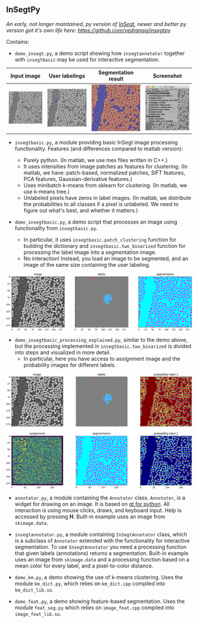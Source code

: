 ## InSegtPy

*An early, not longer maintained, py version of [InSegt](https://github.com/vedranaa/InSegt), newer and better py version got it's own life here: https://github.com/vedranaa/insegtpy*

Contains:

* `demo_insegt.py`, a demo script showing how `insegtannotator` together with `insegtbasic` may be used for interactive segmentation.

Input image | User labelings | Segmentation result | Screenshot
:---:|:---:|:---:|:---:
<img src="ExampleFigures/glass/gray.png" width = "250">  |  <img src="ExampleFigures/glass/annotations_overlay.png" width = "250"> | <img src="ExampleFigures/glass/segmentations_overlay.png" width = "250"> | <img src="ExampleFigures/glass/screenshot.png" width = "250">

* `insegtbasic.py`, a module providing basic InSegt image processing functionality. Features (and differences compared to matlab version):
   - Purely python. (In matlab, we use mex files written in C++.)
   - It uses intensities from image patches as features for clustering. (In matlab, we have: patch-based, normalized patches, SIFT features, PCA features, Gaussian-derivative features.)
   - Uses minibatch k-means from sklearn for clustering. (In matlab, we use k-means tree.)
   - Unlabeled pixels have zeros in label images. (In matlab, we distribute the probabilities to all classes if a pixel is unlabeled. We need to figure out what's best, and whether it matters.)

* `demo_insegtbasic.py`, a demo script that processes an image using functionality from `insegtbasic.py`.
   - In particular, it uses `insegtbasic.patch_clustering` function for building the dictionary and `insegtbasic.two_binarized` function for processing the label image into a segmentation image.
   - No interaction! Instead, you load an image to be segmented, and an image of the same size containing the user labeling.

<div align="center"><img src="ExampleFigures/demo_insegtbasic.png" width = "750"></div>


* `demo_insegtbasic_processing_explained.py`, similar to  the demo above, but the processing implemented in `insegtbasic.two_binarized` is divided into steps and visualized in more detail.
  - In particular, here you have access to assignment image and the probability images for different labels.

<div align="center"><img src="ExampleFigures/demo_insegtbasic_explained.png" width = "750"></div>

* `annotator.py`, a module containing the `Annotator` class. `Annotator`, is a widget for drawing on an image. It is based on [qt for python](https://doc.qt.io/qtforpython/). All interaction is using mouse
clicks, draws, and keyboard input. Help is accessed by pressing **H**. Built-in example uses an image from `skimage.data`.

* `insegtannotator.py`, a module containing `InSegtAnnotator` class, which is a subclass of `Annotator` extended with the functionality for interactive segmentation. To use `InsegtAnnotator` you need a processing function that given labels (annotations) returns a  segmentation.  Built-in example uses an image from `skimage.data` and a processing function based on a mean color for every label, and a pixel-to-color distance.

* `demo_km.py`, a demo showing the use of k-means clustering. Uses the module `km_dict.py`, which relies on `km_dict.cpp` compiled into `km_dict_lib.so`.

* `demo_feat.py`, a demo showing feature-based segmentation. Uses the module `feat_seg.py` which relies on `image_feat.cpp` compiled into `image_feat_lib.so`.
